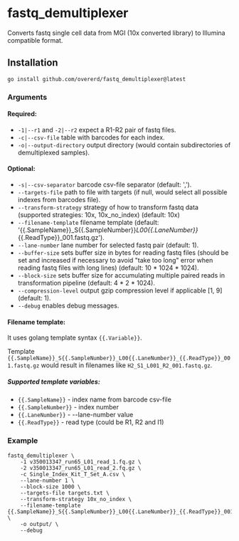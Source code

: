 # fastq_demultiplexer

Converts fastq single cell data from MGI (10x converted library) to Illumina compatible format.

## Installation

```shell
go install github.com/overerd/fastq_demultiplexer@latest
```

### Arguments

#### Required:
* `-1|--r1` and `-2|--r2` expect a R1-R2 pair of fastq files.
* `-c|--csv-file` table with barcodes for each index.
* `-o|--output-directory` output directory (would contain subdirectories of demultiplexed samples).

#### Optional:
* `-s|--csv-separator` barcode csv-file separator (default: ',').
* `--targets-file` path to file with targets (if null, would select all possible indexes from barcodes file).
* `--transform-strategy` strategy of how to transform fastq data (supported strategies: 10x, 10x_no_index) (default: 10x)
* `--filename-template` filename template (default: '{{.SampleName}}_S{{.SampleNumber}}_L00{{.LaneNumber}}_{{.ReadType}}_001.fastq.gz').
* `--lane-number` lane number for selected fastq pair (default: 1).
* `--buffer-size` sets buffer size in bytes for reading fastq files (should be set and increased if necessary to avoid "take too long" error when reading fastq files with long lines) (default: 10 * 1024 * 1024).
* `--block-size` sets buffer size for accumulating multiple paired reads in transformation pipeline (default: 4 * 2 * 1024).
* `--compression-level` output gzip compression level if applicable [1, 9] (default: 1).
* `--debug` enables debug messages.

#### Filename template:

It uses golang template syntax `{{.Variable}}`.

Template `{{.SampleName}}_S{{.SampleNumber}}_L00{{.LaneNumber}}_{{.ReadType}}_001.fastq.gz` would result in filenames like `H2_S1_L001_R2_001.fastq.gz`.

##### Supported template variables:

* `{{.SampleName}}` - index name from barcode csv-file
* `{{.SampleNumber}}` - index number
* `{{.LaneNumber}}` - --lane-number value
* `{{.ReadType}}` - read type (could be R1, R2 and I1)

### Example

```shell
fastq_demultiplexer \
    -1 v350013347_run65_L01_read_1.fq.gz \
    -2 v350013347_run65_L01_read_2.fq.gz \
    -c Single_Index_Kit_T_Set_A.csv \
    --lane-number 1 \
    --block-size 1000 \
    --targets-file targets.txt \
    --transform-strategy 10x_no_index \
    --filename-template {{.SampleName}}_S{{.SampleNumber}}_L00{{.LaneNumber}}_{{.ReadType}}_001.fastq.gz \
    -o output/ \
    --debug
```
